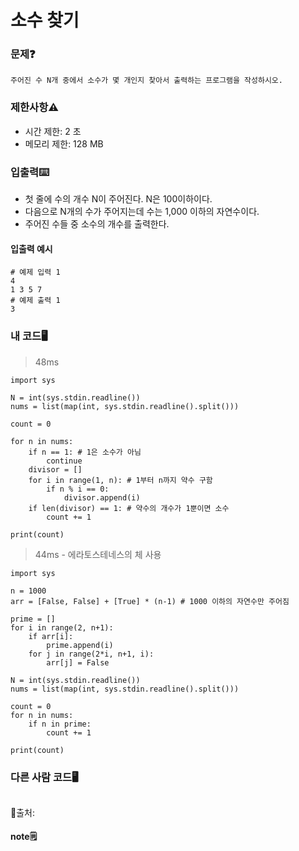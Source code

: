 # 소수 찾기

### 문제❓
```
주어진 수 N개 중에서 소수가 몇 개인지 찾아서 출력하는 프로그램을 작성하시오.
```

### 제한사항⚠️
* 시간 제한: 2 초
* 메모리 제한: 128 MB

### 입출력⌨️
* 첫 줄에 수의 개수 N이 주어진다. N은 100이하이다. 
* 다음으로 N개의 수가 주어지는데 수는 1,000 이하의 자연수이다.
* 주어진 수들 중 소수의 개수를 출력한다.

#### 입출력 예시
```
# 예제 입력 1 
4
1 3 5 7
# 예제 출력 1 
3
```

### 내 코드🖥️
> 48ms
```
import sys

N = int(sys.stdin.readline())
nums = list(map(int, sys.stdin.readline().split()))

count = 0

for n in nums:
    if n == 1: # 1은 소수가 아님
        continue
    divisor = []
    for i in range(1, n): # 1부터 n까지 약수 구함
        if n % i == 0:
            divisor.append(i)
    if len(divisor) == 1: # 약수의 개수가 1뿐이면 소수
        count += 1

print(count)         
```

> 44ms - 에라토스테네스의 체 사용
```
import sys

n = 1000
arr = [False, False] + [True] * (n-1) # 1000 이하의 자연수만 주어짐

prime = []
for i in range(2, n+1):
    if arr[i]:
        prime.append(i)
    for j in range(2*i, n+1, i):
        arr[j] = False 

N = int(sys.stdin.readline())
nums = list(map(int, sys.stdin.readline().split()))

count = 0
for n in nums:
    if n in prime:
        count += 1

print(count) 
```


### 다른 사람 코드🖥️
```

```
🔗출처: 

#### note🗒️
> 

